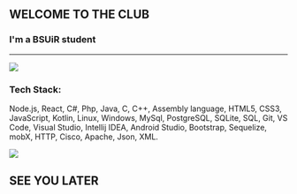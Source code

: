 ## WELCOME TO THE CLUB

### I'm a BSUiR student
-----




<img alight = "middle"  src="https://animeshelter.com/wp-content/uploads/2018/06/blog-monetization-arthifis-place-thumbnail.gif">

### Tech Stack:
  Node.js,  React, C#, Php, Java, C,  C++, Assembly language,  HTML5, CSS3, JavaScript, Kotlin, Linux, Windows, MySql, PostgreSQL, SQLite, SQL, Git, VS Code, Visual Studio, Intellij IDEA, Android Studio,  Bootstrap, Sequelize, mobX, HTTP, Cisco, Apache, Json, XML.


<img alight = "middle"  src="https://cdn45.picsart.com/176914246001201.gif">
 

 ## SEE YOU LATER